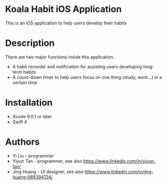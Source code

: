 # Koala Habit iOS Application
This is an iOS application to help users develop their habits

# Description
There are two major functions inside this application.
* A habit recorder and notification for assisting users developing long-term habits
* A count-down timer to help users focus on one thing (study, work...) in a certain time

# Installation 
* Xcode 9.0.1 or later
* Swift 4

# Authors
* Yi Liu - programmer
* Yiyun Tan - programmer, see also https://www.linkedin.com/in/yiyun-tan/
* Jing Huang - UI designer, see alse https://www.linkedin.com/in/jing-huang-689394134/




